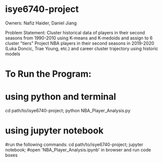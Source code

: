 # isye6740-project

Owners: Nafiz Haider, Daniel Jiang

Problem Statement:
Cluster historical data of players in their second seasons from 1990-2010 using K-means and K-medoids and assign to 6 cluster "tiers"
Project NBA players in their second seasons in 2019-2020 (Luka Doncic, Trae Young, etc.) and career cluster trajectory using historic models

# To Run the Program:

# using python and terminal
cd path/to/isye6740-project;
python NBA_Player_Analysis.py

# using jupyter notebook
#run the following commands:
cd path/to/isye6740-project;
jupyter notebook;
#open 'NBA_Player_Analysis.ipynb' in browser and run code boxes
